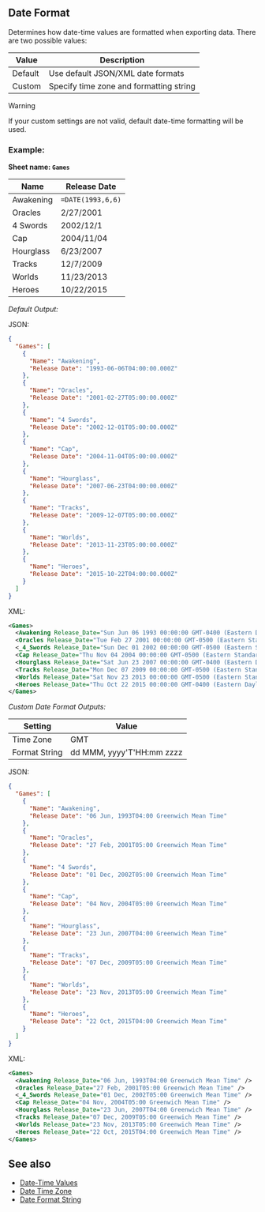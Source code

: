 Date Format
-----------
Determines how date-time values are formatted when exporting data. There are two possible values:

Value | Description
----- | -----------
Default | Use default JSON/XML date formats
Custom | Specify time zone and formatting string

> [!WARNING]
> If your custom settings are not valid, default date-time formatting will be used.

### Example: ###

**Sheet name: `Games`**

Name | Release Date
---- | -------
Awakening | `=DATE(1993,6,6)`
Oracles | 2/27/2001
4 Swords | 2002/12/1
Cap | 2004/11/04
Hourglass | 6/23/2007
Tracks | 12/7/2009
Worlds | 11/23/2013
Heroes | 10/22/2015

*Default Output:*

JSON:
```json
{
  "Games": [
    {
      "Name": "Awakening",
      "Release Date": "1993-06-06T04:00:00.000Z"
    },
    {
      "Name": "Oracles",
      "Release Date": "2001-02-27T05:00:00.000Z"
    },
    {
      "Name": "4 Swords",
      "Release Date": "2002-12-01T05:00:00.000Z"
    },
    {
      "Name": "Cap",
      "Release Date": "2004-11-04T05:00:00.000Z"
    },
    {
      "Name": "Hourglass",
      "Release Date": "2007-06-23T04:00:00.000Z"
    },
    {
      "Name": "Tracks",
      "Release Date": "2009-12-07T05:00:00.000Z"
    },
    {
      "Name": "Worlds",
      "Release Date": "2013-11-23T05:00:00.000Z"
    },
    {
      "Name": "Heroes",
      "Release Date": "2015-10-22T04:00:00.000Z"
    }
  ]
}
```

XML:
```xml
<Games>
  <Awakening Release_Date="Sun Jun 06 1993 00:00:00 GMT-0400 (Eastern Daylight Time)" />
  <Oracles Release_Date="Tue Feb 27 2001 00:00:00 GMT-0500 (Eastern Standard Time)" />
  <_4_Swords Release_Date="Sun Dec 01 2002 00:00:00 GMT-0500 (Eastern Standard Time)" />
  <Cap Release_Date="Thu Nov 04 2004 00:00:00 GMT-0500 (Eastern Standard Time)" />
  <Hourglass Release_Date="Sat Jun 23 2007 00:00:00 GMT-0400 (Eastern Daylight Time)" />
  <Tracks Release_Date="Mon Dec 07 2009 00:00:00 GMT-0500 (Eastern Standard Time)" />
  <Worlds Release_Date="Sat Nov 23 2013 00:00:00 GMT-0500 (Eastern Standard Time)" />
  <Heroes Release_Date="Thu Oct 22 2015 00:00:00 GMT-0400 (Eastern Daylight Time)" />
</Games>
```

*Custom Date Format Outputs:*

Setting | Value
------- | -----
Time Zone | GMT
Format String | dd MMM, yyyy'T'HH:mm zzzz

JSON:
```json
{
  "Games": [
    {
      "Name": "Awakening",
      "Release Date": "06 Jun, 1993T04:00 Greenwich Mean Time"
    },
    {
      "Name": "Oracles",
      "Release Date": "27 Feb, 2001T05:00 Greenwich Mean Time"
    },
    {
      "Name": "4 Swords",
      "Release Date": "01 Dec, 2002T05:00 Greenwich Mean Time"
    },
    {
      "Name": "Cap",
      "Release Date": "04 Nov, 2004T05:00 Greenwich Mean Time"
    },
    {
      "Name": "Hourglass",
      "Release Date": "23 Jun, 2007T04:00 Greenwich Mean Time"
    },
    {
      "Name": "Tracks",
      "Release Date": "07 Dec, 2009T05:00 Greenwich Mean Time"
    },
    {
      "Name": "Worlds",
      "Release Date": "23 Nov, 2013T05:00 Greenwich Mean Time"
    },
    {
      "Name": "Heroes",
      "Release Date": "22 Oct, 2015T04:00 Greenwich Mean Time"
    }
  ]
}
```

XML:
```xml
<Games>
  <Awakening Release_Date="06 Jun, 1993T04:00 Greenwich Mean Time" />
  <Oracles Release_Date="27 Feb, 2001T05:00 Greenwich Mean Time" />
  <_4_Swords Release_Date="01 Dec, 2002T05:00 Greenwich Mean Time" />
  <Cap Release_Date="04 Nov, 2004T05:00 Greenwich Mean Time" />
  <Hourglass Release_Date="23 Jun, 2007T04:00 Greenwich Mean Time" />
  <Tracks Release_Date="07 Dec, 2009T05:00 Greenwich Mean Time" />
  <Worlds Release_Date="23 Nov, 2013T05:00 Greenwich Mean Time" />
  <Heroes Release_Date="22 Oct, 2015T04:00 Greenwich Mean Time" />
</Games>
```

See also
--------
- [Date-Time Values](../tips/datetimes.md)
- [Date Time Zone](datetimezone.md)
- [Date Format String](dateformatstring.md)